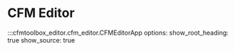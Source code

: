 # CFM Editor

:::cfmtoolbox_editor.cfm_editor.CFMEditorApp
    options:
      show_root_heading: true
      show_source: true